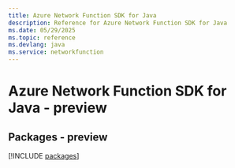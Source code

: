 ```yaml
---
title: Azure Network Function SDK for Java
description: Reference for Azure Network Function SDK for Java
ms.date: 05/29/2025
ms.topic: reference
ms.devlang: java
ms.service: networkfunction
---
```

# Azure Network Function SDK for Java - preview
## Packages - preview
[!INCLUDE [packages](network-function-index.md)]